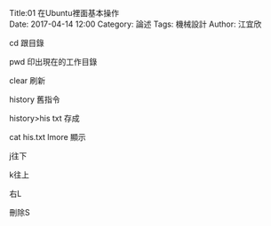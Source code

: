 Title:01 在Ubuntu裡面基本操作   
Date: 2017-04-14 12:00
Category: 論述
Tags: 機械設計
Author: 江宜欣
 
cd 跟目錄

pwd 印出現在的工作目錄

clear 刷新

history 舊指令 
 
history>his txt 存成

cat his.txt lmore 顯示

j往下

k往上

右L

刪除S 